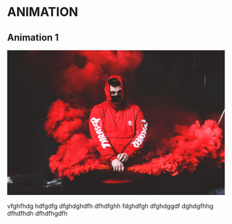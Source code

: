 # ANIMATION
## **Animation 1**
![](animation%201/2.jpg)

 vfghfhdg
hdfgdfg
dfghdghdfh
dfhdfghh
fdghdfgh
dfghdggdf
dghdgfhhg
dfhdfhdh
dfhdfhgdfh

